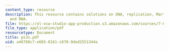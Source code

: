 ```yaml
---
content_type: resource
description: This resource contains solutions on DNA, replication, Martian organisms
  and RNA.
file: https://ol-ocw-studio-app-production.s3.amazonaws.com/courses/7-014-introductory-biology-spring-2005/a46768c7e6658161c6709ded2551344a_ps3s.pdf
file_type: application/pdf
resourcetype: Document
title: ps3s.pdf
uid: a46768c7-e665-8161-c670-9ded2551344a
---
```

